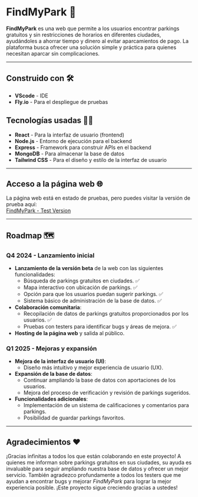 # FindMyPark 🚗

**FindMyPark** es una web que permite a los usuarios encontrar parkings gratuitos y sin restricciones de horarios en diferentes ciudades, ayudándoles a ahorrar tiempo y dinero al evitar aparcamientos de pago. La plataforma busca ofrecer una solución simple y práctica para quienes necesitan aparcar sin complicaciones.

---

## **Construido con 🛠️**
- **VScode** - IDE
- **Fly.io** - Para el despliegue de pruebas

## **Tecnologías usadas 👨‍💻**
- **React** - Para la interfaz de usuario (frontend)
- **Node.js** - Entorno de ejecución para el backend
- **Express** - Framework para construir APIs en el backend
- **MongoDB** - Para almacenar la base de datos
- **Tailwind CSS** - Para el diseño y estilo de la interfaz de usuario

---

## **Acceso a la página web 🌐**
La página web está en estado de pruebas, pero puedes visitar la versión de prueba aquí:  
[FindMyPark - Test Version](https://backend-misty-water-1237.fly.dev/)

---

## **Roadmap 🗺️**

### **Q4 2024 - Lanzamiento inicial**
- **Lanzamiento de la versión beta** de la web con las siguientes funcionalidades:
  - Búsqueda de parkings gratuitos en ciudades. ✅
  - Mapa interactivo con ubicación de parkings. ✅
  - Opción para que los usuarios puedan sugerir parkings. ✅
  - Sistema básico de administración de la base de datos. ✅
- **Colaboración comunitaria**:
  - Recopilación de datos de parkings gratuitos proporcionados por los usuarios. ✅
  - Pruebas con testers para identificar bugs y áreas de mejora. ✅
- **Hosting de la página web** y salida al público.

### **Q1 2025 - Mejoras y expansión**
- **Mejora de la interfaz de usuario (UI)**:
  - Diseño más intuitivo y mejor experiencia de usuario (UX).
- **Expansión de la base de datos**:
  - Continuar ampliando la base de datos con aportaciones de los usuarios.
  - Mejora del proceso de verificación y revisión de parkings sugeridos.
- **Funcionalidades adicionales**:
  - Implementación de un sistema de calificaciones y comentarios para parkings.
  - Posibilidad de guardar parkings favoritos.

---

## **Agradecimientos ❤️**
¡Gracias infinitas a todos los que están colaborando en este proyecto! A quienes me informan sobre parkings gratuitos en sus ciudades, su ayuda es invaluable para seguir ampliando nuestra base de datos y ofrecer un mejor servicio. También agradezco profundamente a todos los testers que me ayudan a encontrar bugs y mejorar *FindMyPark* para lograr la mejor experiencia posible. ¡Este proyecto sigue creciendo gracias a ustedes!

